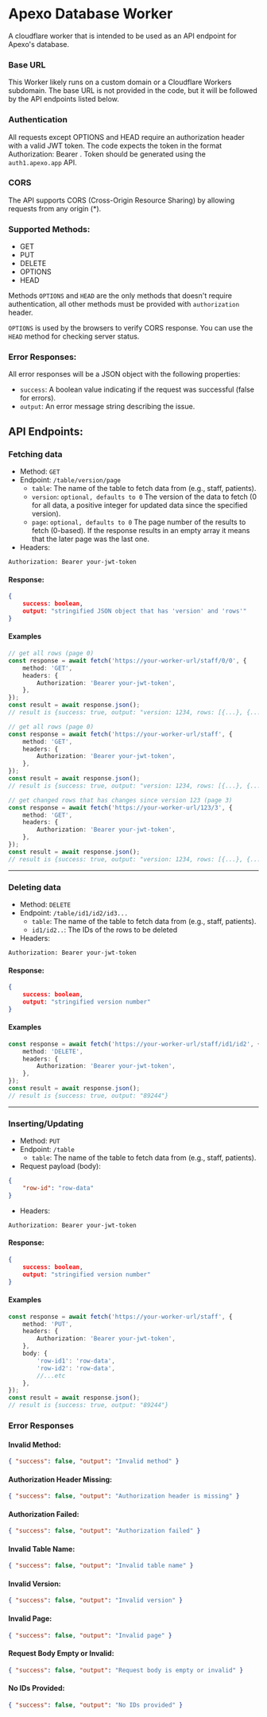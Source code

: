 # Apexo Database Worker

A cloudflare worker that is intended to be used as an API endpoint for Apexo's database.

### Base URL

This Worker likely runs on a custom domain or a Cloudflare Workers subdomain. The base URL is not provided in the code, but it will be followed by the API endpoints listed below.

### Authentication

All requests except OPTIONS and HEAD require an authorization header with a valid JWT token. The code expects the token in the format Authorization: Bearer <token>. Token should be generated using the `auth1.apexo.app` API.

### CORS

The API supports CORS (Cross-Origin Resource Sharing) by allowing requests from any origin (\*).

### Supported Methods:

- GET
- PUT
- DELETE
- OPTIONS
- HEAD

Methods `OPTIONS` and `HEAD` are the only methods that doesn't require authentication, all other methods must be provided with `authorization` header.

`OPTIONS` is used by the browsers to verify CORS response. You can use the `HEAD` method for checking server status.

### Error Responses:

All error responses will be a JSON object with the following properties:

- `success`: A boolean value indicating if the request was successful (false for errors).
- `output`: An error message string describing the issue.

## API Endpoints:

### Fetching data

- Method: `GET`
- Endpoint: `/table/version/page`
  - `table`: The name of the table to fetch data from (e.g., staff, patients).
  - `version`: `optional, defaults to 0` The version of the data to fetch (0 for all data, a positive integer for updated data since the specified version).
  - `page`: `optional, defaults to 0` The page number of the results to fetch (0-based). If the response results in an empty array it means that the later page was the last one.
- Headers:

```
Authorization: Bearer your-jwt-token
```

#### Response:

```json
{
    success: boolean,
    output: "stringified JSON object that has 'version' and 'rows'"
}
```

#### Examples

```typescript
// get all rows (page 0)
const response = await fetch('https://your-worker-url/staff/0/0', {
	method: 'GET',
	headers: {
		Authorization: 'Bearer your-jwt-token',
	},
});
const result = await response.json();
// result is {success: true, output: "version: 1234, rows: [{...}, {...}, {...}]"}

// get all rows (page 0)
const response = await fetch('https://your-worker-url/staff', {
	method: 'GET',
	headers: {
		Authorization: 'Bearer your-jwt-token',
	},
});
const result = await response.json();
// result is {success: true, output: "version: 1234, rows: [{...}, {...}, {...}]"}

// get changed rows that has changes since version 123 (page 3)
const response = await fetch('https://your-worker-url/123/3', {
	method: 'GET',
	headers: {
		Authorization: 'Bearer your-jwt-token',
	},
});
const result = await response.json();
// result is {success: true, output: "version: 1234, rows: [{...}, {...}, {...}]"}
```

---

### Deleting data

- Method: `DELETE`
- Endpoint: `/table/id1/id2/id3...`
  - `table`: The name of the table to fetch data from (e.g., staff, patients).
  - `id1/id2..`: The IDs of the rows to be deleted
- Headers:

```
Authorization: Bearer your-jwt-token
```

#### Response:

```json
{
    success: boolean,
    output: "stringified version number"
}
```

#### Examples

```typescript
const response = await fetch('https://your-worker-url/staff/id1/id2', {
	method: 'DELETE',
	headers: {
		Authorization: 'Bearer your-jwt-token',
	},
});
const result = await response.json();
// result is {success: true, output: "89244"}
```

---

### Inserting/Updating

- Method: `PUT`
- Endpoint: `/table`
  - `table`: The name of the table to fetch data from (e.g., staff, patients).
- Request payload (body):

```json
{
	"row-id": "row-data"
}
```

- Headers:

```
Authorization: Bearer your-jwt-token
```

#### Response:

```json
{
    success: boolean,
    output: "stringified version number"
}
```

#### Examples

```typescript
const response = await fetch('https://your-worker-url/staff', {
	method: 'PUT',
	headers: {
		Authorization: 'Bearer your-jwt-token',
	},
	body: {
		'row-id1': 'row-data',
		'row-id2': 'row-data',
		//...etc
	},
});
const result = await response.json();
// result is {success: true, output: "89244"}
```

### Error Responses

#### Invalid Method:

```json
{ "success": false, "output": "Invalid method" }
```

#### Authorization Header Missing:

```json
{ "success": false, "output": "Authorization header is missing" }
```

#### Authorization Failed:

```json
{ "success": false, "output": "Authorization failed" }
```

#### Invalid Table Name:

```json
{ "success": false, "output": "Invalid table name" }
```

#### Invalid Version:

```json
{ "success": false, "output": "Invalid version" }
```

#### Invalid Page:

```json
{ "success": false, "output": "Invalid page" }
```

#### Request Body Empty or Invalid:

```json
{ "success": false, "output": "Request body is empty or invalid" }
```

#### No IDs Provided:

```json
{ "success": false, "output": "No IDs provided" }
```
